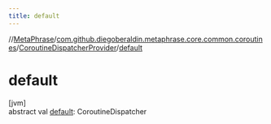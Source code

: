 ```yaml
---
title: default
---
```

//[MetaPhrase](../../../index.html)/[com.github.diegoberaldin.metaphrase.core.common.coroutines](../index.html)/[CoroutineDispatcherProvider](index.html)/[default](default.html)



# default



[jvm]\
abstract val [default](default.html): CoroutineDispatcher




